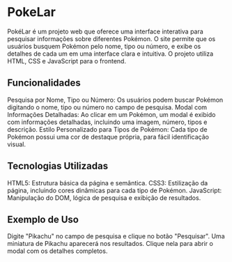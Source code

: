 # PokeLar

PokéLar é um projeto web que oferece uma interface interativa para pesquisar informações sobre diferentes Pokémon. O site permite que os usuários busquem Pokémon pelo nome, tipo ou número, e exibe os detalhes de cada um em uma interface clara e intuitiva. O projeto utiliza HTML, CSS e JavaScript para o frontend.

## Funcionalidades
Pesquisa por Nome, Tipo ou Número: Os usuários podem buscar Pokémon digitando o nome, tipo ou número no campo de pesquisa.
Modal com Informações Detalhadas: Ao clicar em um Pokémon, um modal é exibido com informações detalhadas, incluindo uma imagem, número, tipos e descrição.
Estilo Personalizado para Tipos de Pokémon: Cada tipo de Pokémon possui uma cor de destaque própria, para fácil identificação visual.

## Tecnologias Utilizadas
HTML5: Estrutura básica da página e semântica.
CSS3: Estilização da página, incluindo cores dinâmicas para cada tipo de Pokémon.
JavaScript: Manipulação do DOM, lógica de pesquisa e exibição de resultados.

## Exemplo de Uso
Digite "Pikachu" no campo de pesquisa e clique no botão "Pesquisar". Uma miniatura de Pikachu aparecerá nos resultados. Clique nela para abrir o modal com os detalhes completos.
